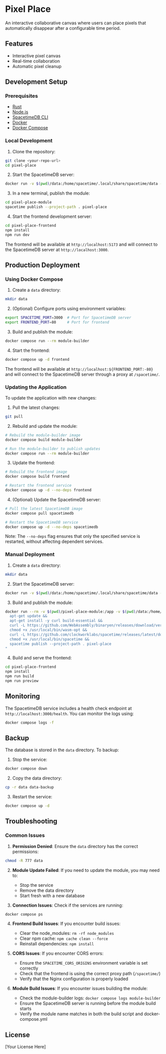 # Pixel Place

An interactive collaborative canvas where users can place pixels that automatically disappear after a configurable time period.

## Features

- Interactive pixel canvas
- Real-time collaboration
- Automatic pixel cleanup

## Development Setup

### Prerequisites

- [Rust](https://www.rust-lang.org/tools/install)
- [Node.js](https://nodejs.org/)
- [SpacetimeDB CLI](https://docs.clockworklabs.xyz/docs/guides/installation)
- [Docker](https://docs.docker.com/get-docker/)
- [Docker Compose](https://docs.docker.com/compose/install/)

### Local Development

1. Clone the repository:
```bash
git clone <your-repo-url>
cd pixel-place
```

2. Start the SpacetimeDB server:
```bash
docker run -v $(pwd)/data:/home/spacetime/.local/share/spacetime/data --rm --pull always -p 3000:3000 -e RUST_LOG=info clockworklabs/spacetime start
```

3. In a new terminal, publish the module:
```bash
cd pixel-place-module
spacetime publish --project-path . pixel-place
```

4. Start the frontend development server:
```bash
cd pixel-place-frontend
npm install
npm run dev
```

The frontend will be available at `http://localhost:5173` and will connect to the SpacetimeDB server at `http://localhost:3000`.

## Production Deployment

### Using Docker Compose

1. Create a `data` directory:
```bash
mkdir data
```

2. (Optional) Configure ports using environment variables:
```bash
export SPACETIME_PORT=3000  # Port for SpacetimeDB server
export FRONTEND_PORT=80     # Port for frontend
```

3. Build and publish the module:
```bash
docker compose run --rm module-builder
```

4. Start the frontend:
```bash
docker compose up -d frontend
```

The frontend will be available at `http://localhost:${FRONTEND_PORT:-80}` and will connect to the SpacetimeDB server through a proxy at `/spacetime/`.

### Updating the Application

To update the application with new changes:

1. Pull the latest changes:
```bash
git pull
```

2. Rebuild and update the module:
```bash
# Rebuild the module-builder image
docker compose build module-builder

# Run the module-builder to publish updates
docker compose run --rm module-builder
```

3. Update the frontend:
```bash
# Rebuild the frontend image
docker compose build frontend

# Restart the frontend service
docker compose up -d --no-deps frontend
```

4. (Optional) Update the SpacetimeDB server:
```bash
# Pull the latest SpacetimeDB image
docker compose pull spacetimedb

# Restart the SpacetimeDB service
docker compose up -d --no-deps spacetimedb
```

Note: The `--no-deps` flag ensures that only the specified service is restarted, without affecting dependent services.

### Manual Deployment

1. Create a `data` directory:
```bash
mkdir data
```

2. Start the SpacetimeDB server:
```bash
docker run -v $(pwd)/data:/home/spacetime/.local/share/spacetime/data -d --restart unless-stopped -p 3000:3000 -e RUST_LOG=info -e SPACETIME_DB_NAME=pixel-place clockworklabs/spacetime start
```

3. Build and publish the module:
```bash
docker run --rm -v $(pwd)/pixel-place-module:/app -v $(pwd)/data:/home/spacetime/.local/share/spacetime/data -w /app rust:1.75-slim bash -c "
  apt-get update && 
  apt-get install -y curl build-essential && 
  curl -L https://github.com/WebAssembly/binaryen/releases/download/version_116/wasm-opt-linux -o /usr/local/bin/wasm-opt && 
  chmod +x /usr/local/bin/wasm-opt && 
  curl -L https://github.com/clockworklabs/spacetime/releases/latest/download/spacetime-linux-x86_64 -o /usr/local/bin/spacetime && 
  chmod +x /usr/local/bin/spacetime && 
  spacetime publish --project-path . pixel-place
"
```

4. Build and serve the frontend:
```bash
cd pixel-place-frontend
npm install
npm run build
npm run preview
```

## Monitoring

The SpacetimeDB service includes a health check endpoint at `http://localhost:3000/health`. You can monitor the logs using:

```bash
docker compose logs -f
```

## Backup

The database is stored in the `data` directory. To backup:

1. Stop the service:
```bash
docker compose down
```

2. Copy the data directory:
```bash
cp -r data data-backup
```

3. Restart the service:
```bash
docker compose up -d
```

## Troubleshooting

### Common Issues

1. **Permission Denied**: Ensure the `data` directory has the correct permissions:
```bash
chmod -R 777 data
```

2. **Module Update Failed**: If you need to update the module, you may need to:
   - Stop the service
   - Remove the data directory
   - Start fresh with a new database

3. **Connection Issues**: Check if the services are running:
```bash
docker compose ps
```

4. **Frontend Build Issues**: If you encounter build issues:
   - Clear the node_modules: `rm -rf node_modules`
   - Clear npm cache: `npm cache clean --force`
   - Reinstall dependencies: `npm install`

5. **CORS Issues**: If you encounter CORS errors:
   - Ensure the `SPACETIME_CORS_ORIGINS` environment variable is set correctly
   - Check that the frontend is using the correct proxy path (`/spacetime/`)
   - Verify that the Nginx configuration is properly loaded

6. **Module Build Issues**: If you encounter issues building the module:
   - Check the module-builder logs: `docker compose logs module-builder`
   - Ensure the SpacetimeDB server is running before the module build starts
   - Verify the module name matches in both the build script and docker-compose.yml

## License

[Your License Here] 